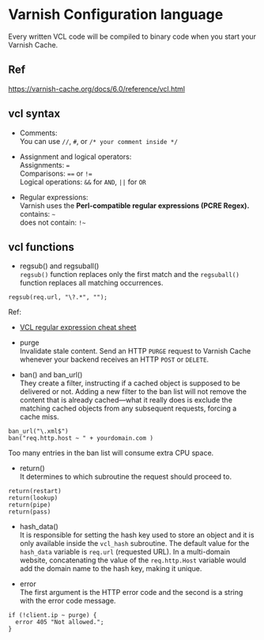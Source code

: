 # Varnish Configuration language
Every written VCL code will be compiled to binary code when you start your Varnish Cache.


## Ref
https://varnish-cache.org/docs/6.0/reference/vcl.html


## vcl syntax
- Comments:  
You can use `//`, `#`, or `/* your comment inside */`  

- Assignment and logical operators:  
Assignments: `=`  
Comparisons: `==` or `!=`  
Logical operations: `&&` for `AND`, `||` for `OR`

- Regular expressions:  
Varnish uses the **Perl-compatible regular expressions (PCRE Regex).**  
contains: `~`  
does not contain: `!~`


## vcl functions
- regsub() and regsuball()  
`regsub()` function replaces only the first match and the `regsuball()` function replaces all matching occurrences.
```
regsub(req.url, "\?.*", "");
```
Ref:
  - [VCL regular expression cheat sheet](https://docs.fastly.com/en/guides/vcl-regular-expression-cheat-sheet)


- purge   
 Invalidate stale content. Send an HTTP `PURGE` request to Varnish Cache whenever your backend receives an HTTP `POST` or `DELETE`.

- ban() and ban_url()   
They create a filter, instructing if a cached object is supposed to be delivered or not. Adding a new filter to the ban list will not remove the content that is already cached—what it really does is exclude the matching cached objects from any subsequent requests, forcing a cache miss.
```
ban_url("\.xml$")
ban("req.http.host ~ " + yourdomain.com )
```
Too many entries in the ban list will consume extra CPU space.

- return()  
 It determines to which subroutine the request should proceed to.
```
return(restart)
return(lookup)
return(pipe)
return(pass)
```

- hash_data()  
It is responsible for setting the hash key used to store an object and it is only available inside the `vcl_hash` subroutine. The default value for the `hash_data` variable is `req.url` (requested URL).  In a multi-domain website, concatenating the value of the `req.http.Host` variable would add the domain name to the hash key, making it unique.

- error  
The first argument is the HTTP error code and the second is a string with the error code message.
```
if (!client.ip ~ purge) {
  error 405 "Not allowed.";
}
```
